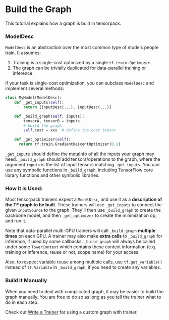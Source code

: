 
# Build the Graph

This tutorial explains how a graph is built in tensorpack.

### ModelDesc

`ModelDesc` is an abstraction over the most common type of models people train.
It assumes:

1. Training is a single-cost optimized by a single `tf.train.Optimizer`.
2. The graph can be trivially duplicated for data-parallel training or inference.

If your task is single-cost optimization,
you can subclass `ModelDesc` and implement several methods:

```python
class MyModel(ModelDesc):
	def _get_inputs(self):
		return [InputDesc(...), InputDesc(...)]

	def _build_graph(self, inputs):
		tensorA, tensorB = inputs
		# build the graph
		self.cost = xxx	 # define the cost tensor

	def _get_optimizer(self):
	  return tf.train.GradientDescentOptimizer(0.1)
```

`_get_inputs` should define the metainfo of all the inputs your graph may need.
`_build_graph` should add tensors/operations to the graph, where
the argument `inputs` is the list of input tensors matching `_get_inputs`.
You can use any symbolic functions in `_build_graph`, including TensorFlow core library
functions and other symbolic libraries.

### How it is Used:

Most tensorpack trainers expect a `ModelDesc`, and use it as a __description
of the TF graph to be built__.
These trainers will use `_get_inputs` to connect the given `InputSource` to the graph.
They'll then use `_build_graph` to create the backbone model, and then `_get_optimizer` to create the minimization op, and run it.

Note that data-parallel multi-GPU trainers will call `_build_graph` __multiple times__ on each GPU.
A trainer may also make __extra calls__ to `_build_graph` for inference, if used by some callbacks.
`_build_graph` will always be called under some `TowerContext` which contains these context information
(e.g. training or inference, reuse or not, scope name) for your access.

Also, to respect variable reuse among multiple calls, use `tf.get_variable()` instead of `tf.Variable` in `_build_graph`,
if you need to create any variables.

### Build It Manually

When you need to deal with complicated graph, it may be easier to build the graph manually.
You are free to do so as long as you tell the trainer what to do in each step.

Check out [Write a Trainer](extend/trainer.html)
for using a custom graph with trainer.

